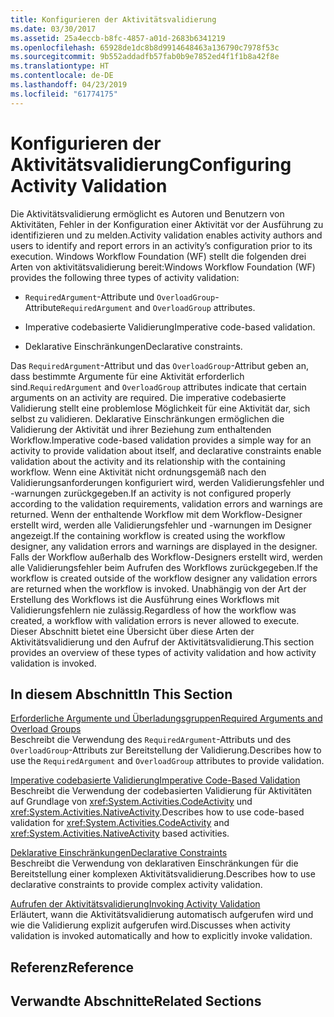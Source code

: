 ```yaml
---
title: Konfigurieren der Aktivitätsvalidierung
ms.date: 03/30/2017
ms.assetid: 25a4eccb-b8fc-4857-a01d-2683b6341219
ms.openlocfilehash: 65928de1dc8b8d9914648463a136790c7978f53c
ms.sourcegitcommit: 9b552addadfb57fab0b9e7852ed4f1f1b8a42f8e
ms.translationtype: HT
ms.contentlocale: de-DE
ms.lasthandoff: 04/23/2019
ms.locfileid: "61774175"
---
```

# <a name="configuring-activity-validation"></a><span data-ttu-id="a0764-102">Konfigurieren der Aktivitätsvalidierung</span><span class="sxs-lookup"><span data-stu-id="a0764-102">Configuring Activity Validation</span></span>
<span data-ttu-id="a0764-103">Die Aktivitätsvalidierung ermöglicht es Autoren und Benutzern von Aktivitäten, Fehler in der Konfiguration einer Aktivität vor der Ausführung zu identifizieren und zu melden.</span><span class="sxs-lookup"><span data-stu-id="a0764-103">Activity validation enables activity authors and users to identify and report errors in an activity’s configuration prior to its execution.</span></span> <span data-ttu-id="a0764-104">Windows Workflow Foundation (WF) stellt die folgenden drei Arten von aktivitätsvalidierung bereit:</span><span class="sxs-lookup"><span data-stu-id="a0764-104">Windows Workflow Foundation (WF) provides the following three types of activity validation:</span></span>  
  
- <span data-ttu-id="a0764-105">`RequiredArgument`-Attribute und `OverloadGroup`-Attribute</span><span class="sxs-lookup"><span data-stu-id="a0764-105">`RequiredArgument` and `OverloadGroup` attributes.</span></span>  
  
- <span data-ttu-id="a0764-106">Imperative codebasierte Validierung</span><span class="sxs-lookup"><span data-stu-id="a0764-106">Imperative code-based validation.</span></span>  
  
- <span data-ttu-id="a0764-107">Deklarative Einschränkungen</span><span class="sxs-lookup"><span data-stu-id="a0764-107">Declarative constraints.</span></span>  
  
 <span data-ttu-id="a0764-108">Das `RequiredArgument`-Attribut und das `OverloadGroup`-Attribut geben an, dass bestimmte Argumente für eine Aktivität erforderlich sind.</span><span class="sxs-lookup"><span data-stu-id="a0764-108">`RequiredArgument` and `OverloadGroup` attributes indicate that certain arguments on an activity are required.</span></span> <span data-ttu-id="a0764-109">Die imperative codebasierte Validierung stellt eine problemlose Möglichkeit für eine Aktivität dar, sich selbst zu validieren. Deklarative Einschränkungen ermöglichen die Validierung der Aktivität und ihrer Beziehung zum enthaltenden Workflow.</span><span class="sxs-lookup"><span data-stu-id="a0764-109">Imperative code-based validation provides a simple way for an activity to provide validation about itself, and declarative constraints enable validation about the activity and its relationship with the containing workflow.</span></span> <span data-ttu-id="a0764-110">Wenn eine Aktivität nicht ordnungsgemäß nach den Validierungsanforderungen konfiguriert wird, werden Validierungsfehler und -warnungen zurückgegeben.</span><span class="sxs-lookup"><span data-stu-id="a0764-110">If an activity is not configured properly according to the validation requirements, validation errors and warnings are returned.</span></span> <span data-ttu-id="a0764-111">Wenn der enthaltende Workflow mit dem Workflow-Designer erstellt wird, werden alle Validierungsfehler und -warnungen im Designer angezeigt.</span><span class="sxs-lookup"><span data-stu-id="a0764-111">If the containing workflow is created using the workflow designer, any validation errors and warnings are displayed in the designer.</span></span> <span data-ttu-id="a0764-112">Falls der Workflow außerhalb des Workflow-Designers erstellt wird, werden alle Validierungsfehler beim Aufrufen des Workflows zurückgegeben.</span><span class="sxs-lookup"><span data-stu-id="a0764-112">If the workflow is created outside of the workflow designer any validation errors are returned when the workflow is invoked.</span></span> <span data-ttu-id="a0764-113">Unabhängig von der Art der Erstellung des Workflows ist die Ausführung eines Workflows mit Validierungsfehlern nie zulässig.</span><span class="sxs-lookup"><span data-stu-id="a0764-113">Regardless of how the workflow was created, a workflow with validation errors is never allowed to execute.</span></span> <span data-ttu-id="a0764-114">Dieser Abschnitt bietet eine Übersicht über diese Arten der Aktivitätsvalidierung und den Aufruf der Aktivitätsvalidierung.</span><span class="sxs-lookup"><span data-stu-id="a0764-114">This section provides an overview of these types of activity validation and how activity validation is invoked.</span></span>  
  
## <a name="in-this-section"></a><span data-ttu-id="a0764-115">In diesem Abschnitt</span><span class="sxs-lookup"><span data-stu-id="a0764-115">In This Section</span></span>  
 [<span data-ttu-id="a0764-116">Erforderliche Argumente und Überladungsgruppen</span><span class="sxs-lookup"><span data-stu-id="a0764-116">Required Arguments and Overload Groups</span></span>](required-arguments-and-overload-groups.md)  
 <span data-ttu-id="a0764-117">Beschreibt die Verwendung des `RequiredArgument`-Attributs und des `OverloadGroup`-Attributs zur Bereitstellung der Validierung.</span><span class="sxs-lookup"><span data-stu-id="a0764-117">Describes how to use the `RequiredArgument` and `OverloadGroup` attributes to provide validation.</span></span>  
  
 [<span data-ttu-id="a0764-118">Imperative codebasierte Validierung</span><span class="sxs-lookup"><span data-stu-id="a0764-118">Imperative Code-Based Validation</span></span>](imperative-code-based-validation.md)  
 <span data-ttu-id="a0764-119">Beschreibt die Verwendung der codebasierten Validierung für Aktivitäten auf Grundlage von <xref:System.Activities.CodeActivity> und <xref:System.Activities.NativeActivity>.</span><span class="sxs-lookup"><span data-stu-id="a0764-119">Describes how to use code-based validation for <xref:System.Activities.CodeActivity> and <xref:System.Activities.NativeActivity> based activities.</span></span>  
  
 [<span data-ttu-id="a0764-120">Deklarative Einschränkungen</span><span class="sxs-lookup"><span data-stu-id="a0764-120">Declarative Constraints</span></span>](declarative-constraints.md)  
 <span data-ttu-id="a0764-121">Beschreibt die Verwendung von deklarativen Einschränkungen für die Bereitstellung einer komplexen Aktivitätsvalidierung.</span><span class="sxs-lookup"><span data-stu-id="a0764-121">Describes how to use declarative constraints to provide complex activity validation.</span></span>  
  
 [<span data-ttu-id="a0764-122">Aufrufen der Aktivitätsvalidierung</span><span class="sxs-lookup"><span data-stu-id="a0764-122">Invoking Activity Validation</span></span>](invoking-activity-validation.md)  
 <span data-ttu-id="a0764-123">Erläutert, wann die Aktivitätsvalidierung automatisch aufgerufen wird und wie die Validierung explizit aufgerufen wird.</span><span class="sxs-lookup"><span data-stu-id="a0764-123">Discusses when activity validation is invoked automatically and how to explicitly invoke validation.</span></span>  
  
## <a name="reference"></a><span data-ttu-id="a0764-124">Referenz</span><span class="sxs-lookup"><span data-stu-id="a0764-124">Reference</span></span>  
  
## <a name="related-sections"></a><span data-ttu-id="a0764-125">Verwandte Abschnitte</span><span class="sxs-lookup"><span data-stu-id="a0764-125">Related Sections</span></span>
